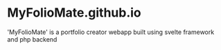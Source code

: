# MyFolioMate.github.io
'MyFolioMate' is a portfolio creator webapp built using svelte framework and php backend
